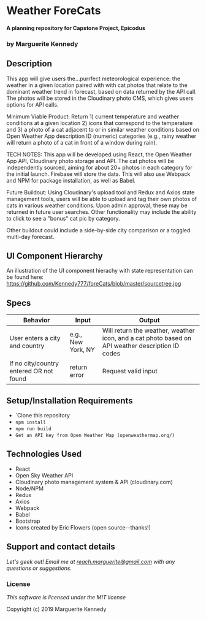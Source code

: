 # Weather ForeCats

#### A planning repository for Capstone Project, Epicodus

### **by Marguerite Kennedy**

## Description


This app will give users the...purrfect meteorological experience: the weather in a given location paired with with cat photos that relate to the dominant weather trend in forecast, based on data returned by the API call. The photos will be stored in the Cloudinary photo CMS, which gives users options for API calls. 

Minimum Viable Product: Return 1) current temperature and weather conditions  at a given location 2) icons that correspond to the temperature and 3) a photo of a cat adjacent to or in similar weather conditions based on Open Weather App description ID (numeric) categories (e.g., rainy weather will return a photo of a cat in front of a window during rain).  

TECH NOTES: This app will be developed using React, the Open Weather App API, Cloudinary photo storage and API. The cat photos will be independently sourced, aiming for about 20+ photos in each category for the initial launch. Firebase will store the data. This will also use Webpack and NPM for package installation, as well as Babel.

Future Buildout: Using Cloudinary's upload tool and Redux and Axios state management tools, users will be able to upload and tag their own photos of cats in various weather conditions. Upon admin approval, these may be returned in future user searches. Other functionality may include the ability to click to see a "bonus" cat pic by category.

Other buildout could include a side-by-side city comparison or a toggled multi-day forecast.

## UI Component Hierarchy

An illustration of the UI component hierachy with state representation can be found here: https://github.com/Kennedy777/foreCats/blob/master/sourcetree.jpg

## Specs

| Behavior | Input | Output |
|----------|-------|--------|
| User enters a city and country | e.g., New York, NY | Will return the weather, weather icon, and a cat photo based on API weather description ID codes |
| If no city/country entered OR not found | return error | Request valid input

## Setup/Installation Requirements

* `Clone this repository
* `npm install`
* `npm run build`
* `Get an API key from Open Weather Map (openweathermap.org/)`

## Technologies Used
  * React
  * Open Sky Weather API
  * Cloudinary photo management system & API (cloudinary.com)
  * Node/NPM
  * Redux
  * Axios
  * Webpack
  * Babel
  * Bootstrap
  * Icons created by Eric Flowers (open source--thanks!)

## Support and contact details

_Let's geek out! Email me at reach.marguerite@gmail.com with any questions or suggestions._

### License

*This software is licensed under the MIT license*

Copyright (c) 2019 Marguerite Kennedy

